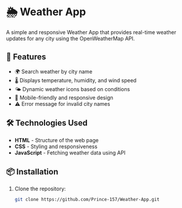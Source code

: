 # 🌦️ Weather App

A simple and responsive Weather App that provides real-time weather updates for any city using the OpenWeatherMap API.

## 🚀 Features
- 🌍 Search weather by city name
- 🌡️ Displays temperature, humidity, and wind speed
- 🌤️ Dynamic weather icons based on conditions
- 📱 Mobile-friendly and responsive design
- ⚠️ Error message for invalid city names

## 🛠️ Technologies Used
- **HTML** - Structure of the web page  
- **CSS** - Styling and responsiveness  
- **JavaScript** - Fetching weather data using API  

## 📦 Installation
1. Clone the repository:
   ```bash
   git clone https://github.com/Prince-157/Weather-App.git
